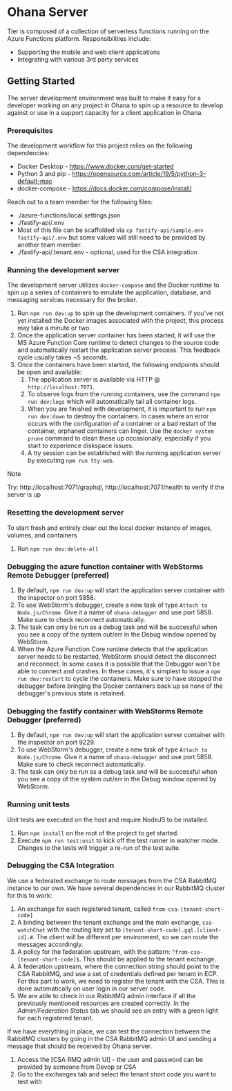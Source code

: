 # Ohana Server

Tier is composed of a collection of serverless functions running on the Azure Functions platform.
Responsibilities include:

-   Supporting the mobile and web client applications
-   Integrating with various 3rd party services

## Getting Started

The server development environment was built to make it easy for a developer working on any project in Ohana to spin up
a resource to develop against or use in a support capacity for a client application in Ohana.

### Prerequisites

The development workflow for this project relies on the following dependencies:

-   Docker Desktop - https://www.docker.com/get-started
-   Python 3 and pip - https://opensource.com/article/19/5/python-3-default-mac
-   docker-compose - https://docs.docker.com/compose/install/

Reach out to a team member for the following files:

-   ./azure-functions/local.settings.json
-   ./fastify-api/.env
-   Most of this file can be scaffolded via `cp fastify-api/sample.env fastify-api/.env` but some values will still need
    to be provided by another team member.
-   ./fastify-api/.tenant.env - optional, used for the CSA integration

### Running the development server

The development server utilizes `docker-compose` and the Docker runtime to spin up a series of containers to emulate the
application, database, and messaging services necessary for the broker.

1. Run `npm run dev:up` to spin up the development containers. If you've not yet installed the Docker images associated
   with the project, this process may take a minute or two.
1. Once the application server container has been started, it will use the MS Azure Function Core runtime to detect
   changes to the source code and automatically restart the application server process. This feedback cycle usually
   takes ~5 seconds.
1. Once the containers have been started, the following endpoints should be open and available:
    1. The application server is available via HTTP @ `http://localhost:7071`.
    1. To observe logs from the running containers, use the command `npm run dev:logs` which will automatically tail all
       container logs.
    1. When you are finished with development, it is important to run `npm run dev:down` to destroy the containers. In
       cases where an error occurs with the configuration of a container or a bad restart of the container, orphaned
       containers can linger. Use the `docker system prune` command to clean these up occasionally, especially if you
       start to experience diskspace issues.
    1. A tty session can be established with the running application server by executing `npm run tty-web`.

> [!NOTE]  
> Try: http://localhost:7071/graphql, http://localhost:7071/health to verify if the server is up

### Resetting the development server

To start fresh and entirely clear out the local docker instance of images, volumes, and containers

1. Run `npm run dev:delete-all`

### Debugging the azure function container with WebStorms Remote Debugger (preferred)

1. By default, `npm run dev:up` will start the application server container with the inspector on port 5858.
2. To use WebStorm's debugger, create a new task of type `Attach to Node.js/Chrome`. Give it a name of `ohana-debugger`
   and use port 5858. Make sure to check reconnect automatically.
3. The task can only be run as a debug task and will be successful when you see a copy of the system out/err in the
   Debug window opened by WebStorm.
4. When the Azure Function Core runtime detects that the application server needs to be restarted, WebStorm should
   detect the disconnect and reconnect. In some cases it is possible that the Debugger won't be able to connect and
   crashes. In these cases, it's simplest to issue a `npm run dev:restart` to cycle the containers. Make sure to have
   stopped the debugger before bringing the Docker containers back up so none of the debugger's previous state is
   retained.

### Debugging the fastify container with WebStorms Remote Debugger (preferred)

1. By default, `npm run dev:up` will start the application server container with the inspector on port 9229.
2. To use WebStorm's debugger, create a new task of type `Attach to Node.js/Chrome`. Give it a name of `ohana-debugger`
   and use port 5858. Make sure to check reconnect automatically.
3. The task can only be run as a debug task and will be successful when you see a copy of the system out/err in the
   Debug window opened by WebStorm.

### Running unit tests

Unit tests are executed on the host and require NodeJS to be installed.

1. Run `npm install` on the root of the project to get started.
1. Execute `npm run test:unit` to kick off the test runner in watcher mode. Changes to the tests will trigger a re-run
   of the test suite.

### Debugging the CSA Integration

We use a federated exchange to route messages from the CSA RabbitMQ instance to our own. We have several dependencies in
our RabbitMQ cluster for this to work:

1. An exchange for each registered tenant, called `from-csa-[tenant-short-code]`
2. A binding between the tenant exchange and the main exchange, `csa-watchChat` with the routing key set
   to `[tenant-short-code].gql.[client-id].#`. The client will be different per environment, so we can route the
   messages accordingly.
3. A policy for the federation upstream, with the pattern: `^from-csa-[tenant-short-code]$`. This should be applied to
   the tenant exchange.
4. A federation upstream, where the connection string should point to the CSA RabbitMQ, and use a set of credentials
   defined per tenant in ECP. For this part to work, we need to register the tenant with the CSA. This is done
   automatically on user login in our server code.
5. We are able to check in our RabbitMQ admin interface if all the previously mentioned resources are created correctly.
   In the _Admin/Federation Status_ tab we should see an entry with a green light for each registered tenant.

If we have everything in place, we can test the connection between the RabbitMQ clusters by going in the CSA RabbitMQ
admin UI and sending a message that should be received by Ohana server.

1. Access the [CSA RMQ admin UI] - the user and password can be provided by
   someone from Devop or CSA
2. Go to the exchanges tab and select the tenant short code you want to test with
